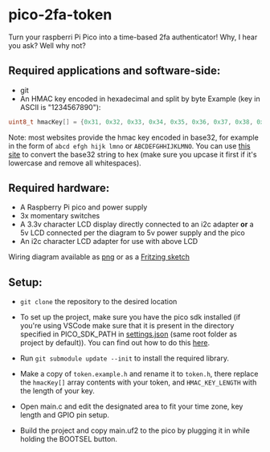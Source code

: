 # pico-2fa-token

Turn your raspberri Pi Pico into a time-based 2fa authenticator! Why, I hear you ask? Well why not?

Required applications and software-side:
-----
- git
- An HMAC key encoded in hexadecimal and split by byte 
Example (key in ASCII is "1234567890"):
```c
uint8_t hmacKey[] = {0x31, 0x32, 0x33, 0x34, 0x35, 0x36, 0x37, 0x38, 0x39, 0x30}
```
Note: most websites provide the hmac key encoded in base32, for example in the form of ```abcd efgh hijk lmno``` or ```ABCDEFGHHIJKLMNO```. You can use [this site](https://cryptii.com/pipes/base32-to-hex) to convert the base32 string to hex (make sure you upcase it first if it's lowercase and remove all whitespaces).

Required hardware:
-----
- A Raspberry Pi pico and power supply
- 3x momentary switches
- A 3.3v character LCD display directly connected to an i2c adapter **or** a 5v LCD connected per the diagram to 5v power supply and the pico
- An i2c character LCD adapter for use with above LCD

Wiring diagram available as [png](Schematic_pico-2fa-token.png) or as a [Fritzing sketch](Schematic_pico-2fa-token.fzz)



Setup:
 -----
- ```git clone``` the repository to the desired location

- To set up the project, make sure you have the pico sdk installed (if you're using VSCode make sure that it is present in the directory specified in PICO_SDK_PATH in [settings.json](.vscode/settings.json) (same root folder as project by default)). You can find out how to do this [here](https://www.raspberrypi.org/documentation/rp2040/getting-started/).

- Run ```git submodule update --init``` to install the required library.

- Make a copy of ```token.example.h``` and rename it to ```token.h```, there replace the ```hmacKey[]``` array contents with your token, and ```HMAC_KEY_LENGTH``` with the length of your key.

- Open main.c and edit the designated area to fit your time zone, key length and GPIO pin setup.

- Build the project and copy main.uf2 to the pico by plugging it in while holding the BOOTSEL button.
